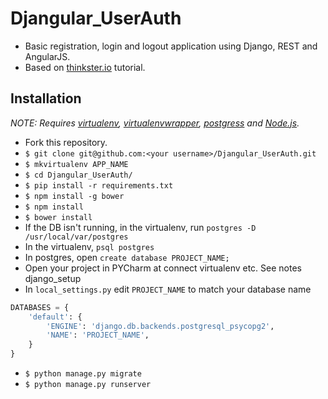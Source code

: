 # Djangular_UserAuth
* Basic registration, login and logout application using Django, REST and AngularJS.
* Based on [thinkster.io](https://thinkster.io/django-angularjs-tutorial/) tutorial.


## Installation

*NOTE: Requires [virtualenv](http://virtualenv.readthedocs.org/en/latest/),
[virtualenvwrapper](http://virtualenvwrapper.readthedocs.org/en/latest/), [postgress](http://www.postgresql.org/download/macosx/) and
[Node.js](http://nodejs.org/).*

* Fork this repository.
* `$ git clone git@github.com:<your username>/Djangular_UserAuth.git`
* `$ mkvirtualenv APP_NAME`
* `$ cd Djangular_UserAuth/`
* `$ pip install -r requirements.txt`
* `$ npm install -g bower`
* `$ npm install`
* `$ bower install`
* If the DB isn't running, in the virtualenv, run <code>postgres -D /usr/local/var/postgres</code>
* In the virtualenv,  <code>psql postgres</code>
* In postgres, open <code>create database PROJECT_NAME;</code>
* Open your project in PYCharm at connect virtualenv etc. See notes django_setup
* In <code>local_settings.py</code> edit <code>PROJECT_NAME</code> to match your database name
````Python
DATABASES = {
    'default': {
        'ENGINE': 'django.db.backends.postgresql_psycopg2',
        'NAME': 'PROJECT_NAME',
    }
}
````

* `$ python manage.py migrate`
* `$ python manage.py runserver`
